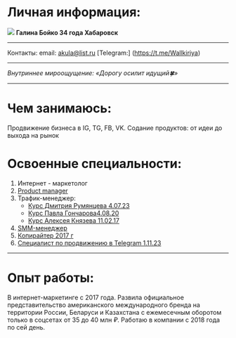 # Личная информация:
![](https://cloud.mail.ru/public/b51b/uvAb4HprU)
 **Галина Бойко
 34 года
 Хабаровск**
  ___

 Контакты:
 email: akula@list.ru
 [Telegram:] (https://t.me/Wallkiriya)
___

*Внутриннее мироощущение: «Дорогу осилит идущий🍀»*
___

# Чем занимаюсь:
Продвижение бизнеса в IG, TG, FB, VK.
Содание продуктов: от идеи до выхода на рынок

# Освоенные специальности:
1. Интернет - маркетолог
2. [Product manager](https://drive.google.com/file/d/1UCLoBGlsjwooNTmHlprB85ElNxQYqa2S/view?usp=drive_link)
3. Трафик-менеджер:
    - [Курс Дмитрия Румянцева 4.07.23](https://drive.google.com/file/d/1GuPTO-ZwERWKAqEtqnt9fJ1Nsf4Ygvzt/view?usp=drive_link)
    - [Курс Павла Гончарова4.08.20](https://drive.google.com/file/d/14636DvWqKcBWyv8IpnFeDvseWnSONf-t/view?usp=drive_link)
    - [Курс Алексея Князева 11.02.17](https://drive.google.com/file/d/1EKwORWpbgtZ6LWWgCWwhW21FbKTjmuzm/view?usp=drive_link)
4. [SMM-менеджер](https://drive.google.com/file/d/1Gqn9JvyFfPr3Kryx1OakUwLsHY_-JZNZ/view?usp=drive_link)
5. [Копирайтер 2017 г](https://drive.google.com/file/d/1UdnjoU6xiAoXa-mX88O6kMEJQJPL0isi/view?usp=drive_link)
6. [Специалист по продвижению в Telegram 1.11.23](https://drive.google.com/file/d/1nG5tVbBWWP6M8zTLGnmOeDHkJ9NU7YqZ/view?usp=drive_link)
___

# Опыт работы:
В интернет-маркетинге с 2017 года.
Развила официальное представительство американского международного бренда на территории России, Беларуси и Казахстана с ежемесечным оборотом только в соцсетах от 35 до 40 млн ₽. Работаю в компании с 2018 года по сей день.

